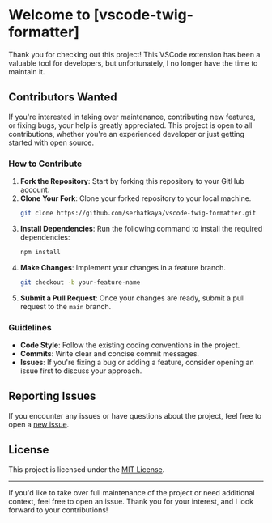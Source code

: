 # Welcome to [vscode-twig-formatter]

Thank you for checking out this project! This VSCode extension has been a valuable tool for developers, but unfortunately, I no longer have the time to maintain it. 

## Contributors Wanted

If you're interested in taking over maintenance, contributing new features, or fixing bugs, your help is greatly appreciated. This project is open to all contributions, whether you're an experienced developer or just getting started with open source.

### How to Contribute

1. **Fork the Repository**: Start by forking this repository to your GitHub account.
2. **Clone Your Fork**: Clone your forked repository to your local machine.
   ```bash
   git clone https://github.com/serhatkaya/vscode-twig-formatter.git
   ```
3. **Install Dependencies**: Run the following command to install the required dependencies:
   ```bash
   npm install
   ```
4. **Make Changes**: Implement your changes in a feature branch.
   ```bash
   git checkout -b your-feature-name
   ```
5. **Submit a Pull Request**: Once your changes are ready, submit a pull request to the `main` branch.

### Guidelines

- **Code Style**: Follow the existing coding conventions in the project.
- **Commits**: Write clear and concise commit messages.
- **Issues**: If you're fixing a bug or adding a feature, consider opening an issue first to discuss your approach.

## Reporting Issues

If you encounter any issues or have questions about the project, feel free to open a [new issue](#).

## License

This project is licensed under the [MIT License](LICENSE).

---

If you'd like to take over full maintenance of the project or need additional context, feel free to open an issue. Thank you for your interest, and I look forward to your contributions!

